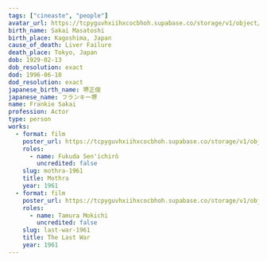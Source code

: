 ```yaml
---
tags: ["cineaste", "people"]
avatar_url: https://tcpyguvhxiihxcocbhoh.supabase.co/storage/v1/object/public/godzilla-cineaste-public/content/people/sakai-frankie/sakai-frankie.jpg?t=2024-04-01T19%3A19%3A57.343Z
birth_name: Sakai Masatoshi
birth_place: Kagoshima, Japan
cause_of_death: Liver Failure
death_place: Tokyo, Japan
dob: 1929-02-13
dob_resolution: exact
dod: 1996-06-10
dod_resolution: exact
japanese_birth_name: 堺正俊
japanese_name: フランキー堺
name: Frankie Sakai
profession: Actor
type: person
works:
  - format: film
    poster_url: https://tcpyguvhxiihxcocbhoh.supabase.co/storage/v1/object/public/godzilla-cineaste-public/content/films/mothra-1961/posters/mothra-1961.jpg
    roles:
      - name: Fukuda Sen'ichirô
        uncredited: false
    slug: mothra-1961
    title: Mothra
    year: 1961
  - format: film
    poster_url: https://tcpyguvhxiihxcocbhoh.supabase.co/storage/v1/object/public/godzilla-cineaste-public/content/films/last-war-1961/posters/last-war-1961.jpg
    roles:
      - name: Tamura Mokichi
        uncredited: false
    slug: last-war-1961
    title: The Last War
    year: 1961
---
```

